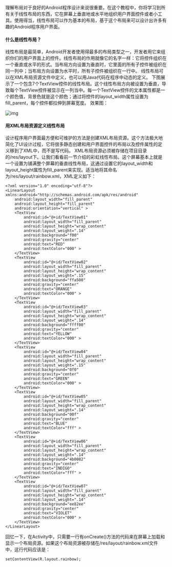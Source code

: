理解布局对于良好的Android程序设计来说很重要。在这个教程中，你将学习到所有关于线性布局的东西，它在屏幕上垂直地或水平地组织用户界面控件或者小工具。使用得当，线性布局可以作为基本的布局，基于这个布局来可以设计出许多有趣的Android程序用户界面。
#### 什么是线性布局？
线性布局是最简单，Android开发者使用得最多的布局类型之一，开发者用它来组织你们的用户界面上的控件。线性布局的作用就像它的名字一样：它将控件组织在一个垂直或水平的形式。当布局方向设置为垂直时，它里面的所有子控件被组织在同一列中；当布局方向设置为水平时，所有子控件被组织在一行中。
线性布局可以在XML布局资源文件中定义，也可以用Java代码在程序中动态的定义。
下图展示了一个包含7个TextView控件的线性布局。这个线性布局方向被设置为垂直，导致每个TextView控件被显示在一列当中。每一个TextView控件的文本属性都是一个颜色值，背景色就是这个颜色；通过将控件的layout_width属性设置为fill_parent，每个控件都拉伸到屏幕宽度。
效果图：

![img](http://emanual.github.io/md-android/img/view_layout/09_layout.png) 

#### 用XML布局资源定义线性布局
设计程序用户界面最方便和可维护的方法是创建XML布局资源。这个方法极大地简化了UI设计过程，它将很多静态创建和用户界面控件的布局以及控件属性的定义移到了XML中，而不是写代码。
XML布局资源必须被存储在项目目录的/res/layout下。让我们看看前一节介绍的彩虹线性布局。这个屏幕基本上就是一个设置为铺满整个屏幕的垂直线性布局，这通过设置它的layout_width和layout_height属性为fill_parent来实现。适当地将其命名为/res/layout/rainbow.xml，XML定义如下：
```  
<?xml version="1.0" encoding="utf-8"?>
<LinearLayout xmlns:android="http://schemas.android.com/apk/res/android"
    android:layout_width="fill_parent"
    android:layout_height="fill_parent"
    android:orientation="vertical" >
    <TextView
        android:id="@+id/TextView01"
        android:layout_width="fill_parent"
        android:layout_height="wrap_content"
        android:layout_weight=".14"
        android:background="f00"
        android:gravity="center"
        android:text="RED"
        android:textColor="000" >
    </TextView>
    <TextView
        android:id="@+id/TextView02"
        android:layout_width="fill_parent"
        android:layout_height="wrap_content"
        android:layout_weight=".15"
        android:background="ffa500"
        android:gravity="center"
        android:text="ORANGE"
        android:textColor="000" >
    </TextView>
    <TextView
        android:id="@+id/TextView03"
        android:layout_width="fill_parent"
        android:layout_height="wrap_content"
        android:layout_weight=".14"
        android:background="ffff00"
        android:gravity="center"
        android:text="YELLOW"
        android:textColor="000" >
    </TextView>
    <TextView
        android:id="@+id/TextView04"
        android:layout_width="fill_parent"
        android:layout_height="wrap_content"
        android:layout_weight=".15"
        android:background="0f0"
        android:gravity="center"
        android:text="GREEN"
        android:textColor="000" >
    </TextView>
    <TextView
        android:id="@+id/TextView05"
        android:layout_width="fill_parent"
        android:layout_height="wrap_content"
        android:layout_weight=".14"
        android:background="00f"
        android:gravity="center"
        android:text="BLUE"
        android:textColor="fff" >
    </TextView>
    <TextView
        android:id="@+id/TextView06"
        android:layout_width="fill_parent"
        android:layout_height="wrap_content"
        android:layout_weight=".14"
        android:background="4b0082"
        android:gravity="center"
        android:text="INDIGO"
        android:textColor="fff" >
    </TextView>
    <TextView
        android:id="@+id/TextView07"
        android:layout_width="fill_parent"
        android:layout_height="wrap_content"
        android:layout_weight=".14"
        android:background="ee82ee"
        android:gravity="center"
        android:text="VIOLET"
        android:textColor="000" >
    </TextView>
</LinearLayout>
```
回忆一下，在Activity中，只需要一行有onCreate()方法的代码来在屏幕上加载和显示一个布局资源。如果这个布局资源被存储在/res/layout/rainbow.xml文件中，这行代码应该是：
```  
setContentView(R.layout.rainbow);
```
